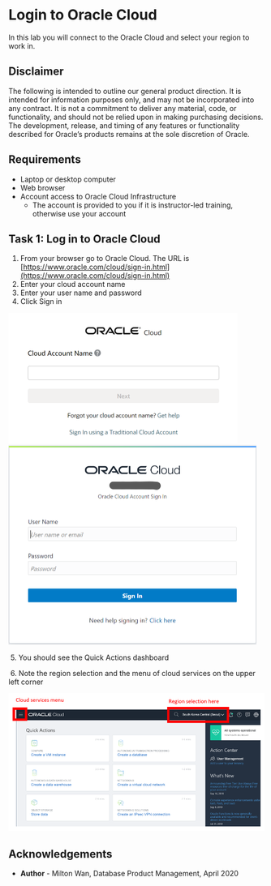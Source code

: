 # Login to Oracle Cloud #

In this lab you will connect to the Oracle Cloud and select your region to work in.

## Disclaimer ##
The following is intended to outline our general product direction. It is intended for information purposes only, and may not be incorporated into any contract. It is not a commitment to deliver any material, code, or functionality, and should not be relied upon in making purchasing decisions. The development, release, and timing of any features or functionality described for Oracle’s products remains at the sole discretion of Oracle.

## Requirements ##

- Laptop or desktop computer
- Web browser
- Account access to Oracle Cloud Infrastructure
  - The account is provided to you if it is instructor-led training, otherwise use your account

## Task 1: Log in to Oracle Cloud ##

1. From your browser go to Oracle Cloud. The URL is [https://www.oracle.com/cloud/sign-in.html](https://www.oracle.com/cloud/sign-in.html)
2. Enter your cloud account name
3. Enter your user name and password
4. Click Sign in

<img src="./images/cloud-sign-in.PNG" style="zoom:50%;" />

<img src="./images/username-signin.PNG" style="zoom:50%;" />



​	5. You should see the Quick Actions dashboard

​	6. Note the region selection and the menu of cloud services on the upper left corner

![](./images/menu-and-region-selection.PNG)



## Acknowledgements ##

- **Author** - Milton Wan, Database Product Management, April 2020
